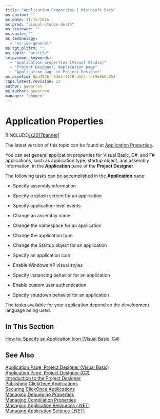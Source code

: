 ```yaml
---
title: "Application Properties | Microsoft Docs"
ms.custom: ""
ms.date: 11/15/2016
ms.prod: "visual-studio-dev14"
ms.reviewer: ""
ms.suite: ""
ms.technology: 
  - "vs-ide-general"
ms.tgt_pltfrm: ""
ms.topic: "article"
helpviewer_keywords: 
  - "application properties [Visual Studio]"
  - "Project Designer, Application page"
  - "Application page in Project Designer"
ms.assetid: 0ad4926f-636e-41f8-a5b1-faf9d9b0a254
caps.latest.revision: 23
author: gewarren
ms.author: gewarren
manager: "ghogen"
---
```

# Application Properties
[!INCLUDE[vs2017banner](../includes/vs2017banner.md)]

The latest version of this topic can be found at [Application Properties](https://docs.microsoft.com/visualstudio/ide/application-properties).  
  
You can set general application properties for Visual Basic, C#, and F# applications, such as application type, startup object, and assembly information, in the **Application** pane of the **Project Designer**.  
  
 The following tasks can be accomplished in the **Application** pane:  
  
-   Specify assembly information  
  
-   Specify a splash screen for an application  
  
-   Specify application-level events  
  
-   Change an assembly name  
  
-   Change the namespace for an application  
  
-   Change the application type  
  
-   Change the Startup object for an application  
  
-   Specify an application icon  
  
-   Enable Windows XP visual styles  
  
-   Specify instancing behavior for an application  
  
-   Enable custom user authentication  
  
-   Specify shutdown behavior for an application  
  
 The tasks available for your application depend on the development language being used.  
  
## In This Section  
 [How to: Specify an Application Icon (Visual Basic, C#)](../ide/how-to-specify-an-application-icon-visual-basic-csharp.md)  
  
## See Also  
 [Application Page, Project Designer (Visual Basic)](../ide/reference/application-page-project-designer-visual-basic.md)   
 [Application Page, Project Designer (C#)](../ide/reference/application-page-project-designer-csharp.md)   
 [Introduction to the Project Designer](http://msdn.microsoft.com/en-us/898dd854-c98d-430c-ba1b-a913ce3c73d7)   
 [Publishing ClickOnce Applications](../deployment/publishing-clickonce-applications.md)   
 [Securing ClickOnce Applications](../deployment/securing-clickonce-applications.md)   
 [Managing Debugging Properties](http://msdn.microsoft.com/en-us/92474d16-e7fe-4fac-9287-6bd6b3a7eb68)   
 [Managing Compilation Properties](http://msdn.microsoft.com/en-us/94308881-f10f-4caf-a729-f1028e596a2c)   
 [Managing Application Resources (.NET)](../ide/managing-application-resources-dotnet.md)   
 [Managing Application Settings (.NET)](../ide/managing-application-settings-dotnet.md)



